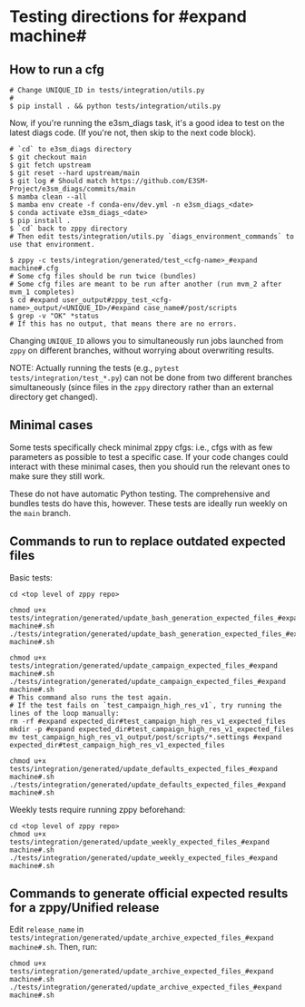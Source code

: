 # Testing directions for #expand machine#

## How to run a cfg

```
# Change UNIQUE_ID in tests/integration/utils.py
#
$ pip install . && python tests/integration/utils.py
```

Now, if you're running the e3sm_diags task,
it's a good idea to test on the latest diags code.
(If you're not, then skip to the next code block).
```
# `cd` to e3sm_diags directory
$ git checkout main
$ git fetch upstream
$ git reset --hard upstream/main
$ git log # Should match https://github.com/E3SM-Project/e3sm_diags/commits/main
$ mamba clean --all
$ mamba env create -f conda-env/dev.yml -n e3sm_diags_<date>
$ conda activate e3sm_diags_<date>
$ pip install .
$ `cd` back to zppy directory
# Then edit tests/integration/utils.py `diags_environment_commands` to use that environment.
```

```
$ zppy -c tests/integration/generated/test_<cfg-name>_#expand machine#.cfg
# Some cfg files should be run twice (bundles)
# Some cfg files are meant to be run after another (run mvm_2 after mvm_1 completes)
$ cd #expand user_output#zppy_test_<cfg-name>_output/<UNIQUE_ID>/#expand case_name#/post/scripts
$ grep -v "OK" *status
# If this has no output, that means there are no errors.
```

Changing `UNIQUE_ID` allows you to simultaneously run jobs
launched from `zppy` on different branches,
without worrying about overwriting results.

NOTE: Actually running the tests (e.g., `pytest tests/integration/test_*.py`)
can not be done from two different branches simultaneously
(since files in the `zppy` directory rather than an external directory get changed).

## Minimal cases

Some tests specifically check minimal zppy cfgs:
i.e., cfgs with as few parameters as possible to test a specific case.
If your code changes could interact with these minimal cases,
then you should run the relevant ones to make sure they still work.

These do not have automatic Python testing.
The comprehensive and bundles tests do have this, however.
These tests are ideally run weekly on the `main` branch.

## Commands to run to replace outdated expected files


Basic tests:
```
cd <top level of zppy repo>

chmod u+x tests/integration/generated/update_bash_generation_expected_files_#expand machine#.sh
./tests/integration/generated/update_bash_generation_expected_files_#expand machine#.sh

chmod u+x tests/integration/generated/update_campaign_expected_files_#expand machine#.sh
./tests/integration/generated/update_campaign_expected_files_#expand machine#.sh
# This command also runs the test again.
# If the test fails on `test_campaign_high_res_v1`, try running the lines of the loop manually:
rm -rf #expand expected_dir#test_campaign_high_res_v1_expected_files
mkdir -p #expand expected_dir#test_campaign_high_res_v1_expected_files
mv test_campaign_high_res_v1_output/post/scripts/*.settings #expand expected_dir#test_campaign_high_res_v1_expected_files

chmod u+x tests/integration/generated/update_defaults_expected_files_#expand machine#.sh
./tests/integration/generated/update_defaults_expected_files_#expand machine#.sh
```

Weekly tests require running zppy beforehand:
```
cd <top level of zppy repo>
chmod u+x tests/integration/generated/update_weekly_expected_files_#expand machine#.sh
./tests/integration/generated/update_weekly_expected_files_#expand machine#.sh
```

## Commands to generate official expected results for a zppy/Unified release

Edit `release_name` in
`tests/integration/generated/update_archive_expected_files_#expand machine#.sh`.
Then, run:
```
chmod u+x tests/integration/generated/update_archive_expected_files_#expand machine#.sh
./tests/integration/generated/update_archive_expected_files_#expand machine#.sh
```
